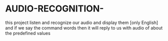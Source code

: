 # AUDIO-RECOGNITION-
this project listen and recognize our audio and display them [only English] and if we say the command words then it will reply to us with audio of about the predefined values  
